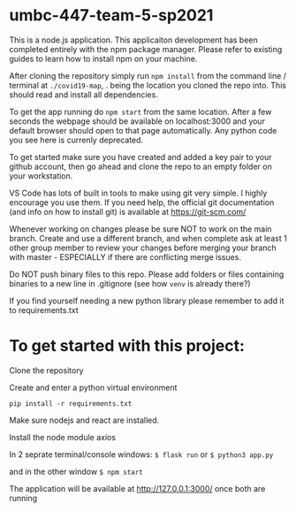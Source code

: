 # umbc-447-team-5-sp2021
This is a node.js application. This applicaiton development has been completed entirely
with the npm package manager. Please refer to existing guides to learn how to install
npm on your machine.

After cloning the repository simply run `npm install` from the command line / terminal
at `./covid19-map`, . being the location you cloned the repo into. This should read and 
install all dependencies.

To get the app running do `npm start` from the same location. After a few seconds the 
webpage should be available on localhost:3000 and your default browser should open to 
that page automatically. Any python code you see here is currenly deprecated.

To get started make sure you have created and added a key pair to your github account,
then go ahead and clone the repo to an empty folder on your workstation.

VS Code has lots of built in tools to make using git very simple. I highly encourage 
you use them. If you need help, the official git documentation (and info on how to 
install git) is available at https://git-scm.com/


Whenever working on changes please be sure NOT to work on the main branch. 
Create and use a different branch, and when complete ask at least 1 other group 
member to review your changes before merging your branch with master - ESPECIALLY
if there are conflicting merge issues.

Do NOT push binary files to this repo. Please add folders or files containing binaries
to a new line in .gitignore (see how `venv` is already there?)

If you find yourself needing a new python library please remember to add it to 
requirements.txt

# To get started with this project:

Clone the repository

Create and enter a python virtual environment

`pip install -r requirements.txt`

Make sure nodejs and react are installed.

Install the node module axios

In 2 seprate terminal/console windows:
`$ flask run` or `$ python3 app.py`

and in the other window
`$ npm start`

The application will be available at http://127.0.0.1:3000/
once both are running
